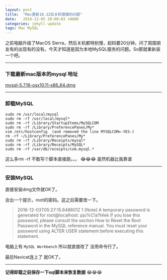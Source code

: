 ```yaml
---
layout: post
title:  "Mac更新10.12后关机很慢的问题"
date:   2016-12-05 20:00:03 +0800
categories: jekyll update
tags: Mac MySQL
---
```


之前电脑升级了MacOS Sierra，然后关机都特别慢，起码要20分钟。问了周围朋友有的出现有的没有。今天才知道是因为本地MySQL服务的问题。So那就重新装一个吧。

---

### 下载最新mac版本的mysql 地址 

[mysql-5.7.16-osx10.11-x86_64.dmg](http://dev.mysql.com/downloads/file/?id=466265)

---

### 卸载MySQL

```
sudo rm /usr/local/mysql
sudo rm -rf /usr/local/mysql*
sudo rm -rf /Library/StartupItems/MySQLCOM
sudo rm -rf /Library/PreferencePanes/My*
vim /etc/hostconfig  (and removed the line MYSQLCOM=-YES-)
rm -rf ~/Library/PreferencePanes/My*
sudo rm -rf /Library/Receipts/mysql*
sudo rm -rf /Library/Receipts/MySQL*
sudo rm -rf /var/db/receipts/com.mysql.*
```

这么多rm -rf 不敢写个脚本直接跑。。。 😂😂😂 虽然机器比我靠谱

---

### 安装MySQL

直接安装dmg文件就OK了。

会出一个提示，root的密码。这之后需要改一下。

>2016-12-03T05:27:15.648601Z 1 [Note] A temporary password is generated for root@localhost: 
pju%C!a?t4ek
If you lose this password, please consult the section How to Reset the Root Password in the MySQL reference manual.
You must reset your password using ALTER USER statement before executing this statement.

电脑上有 ```MySQL Workbench``` 所以就直接改了 没用命令行了。

最后Navicat连上了 就OK了。 

---

**记得卸载之前保存一下sql脚本来恢复数据** 😂😂😂

